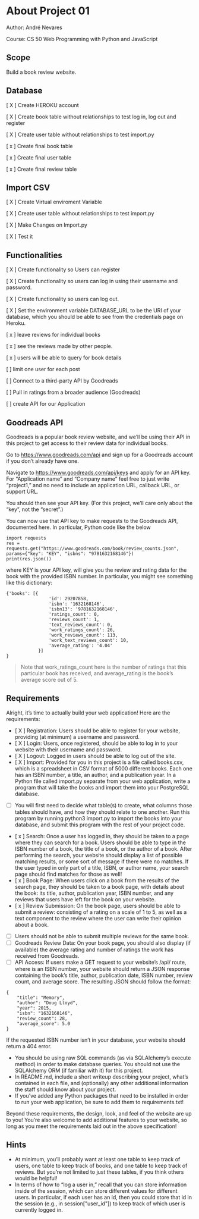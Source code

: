 # About Project 01
Author: André Nevares

Course: CS 50 Web Programming with Python and JavaScript



## Scope 
Build a book review website. 

## Database
[ X ] Create HEROKU account

[ X ] Create book table without relationships to test log in, log out and register 

[ X ] Create user table without relationships to test import.py 

[ x  ] Create final book table

[  x ] Create final user table

[ x  ] Create final review table


## Import CSV

[ X ] Create Virtual enviroment Variable

[ X ] Create user table without relationships to test import.py 

[ X ] Make Changes on Import.py

[ X ] Test it

## Functionalities
[ X ] Create functionality so Users can register 

[ X ] Create functionality so users can log in using their username and password.

[ X ] Create functionality so users can log out.

[ X  ] Set the environment variable DATABASE_URL to be the URI of your database, which you should be able to see from the credentials page on Heroku.

[ x  ] leave reviews for individual books

[ x ] see the reviews made by other people.

[ x ] users will be able to query for book details

[   ] limit one user for each post

[   ] Connect to a third-party API by Goodreads

[   ] Pull in ratings from a broader audience (Goodreads)

[   ] create API for our Application


## Goodreads API
Goodreads is a popular book review website, and we’ll be using their API in this project to get access to their review data for individual books.

Go to https://www.goodreads.com/api and sign up for a Goodreads account if you don’t already have one.

Navigate to https://www.goodreads.com/api/keys and apply for an API key. For “Application name” and “Company name” feel free to just write “project1,” and no need to include an application URL, callback URL, or support URL.

You should then see your API key. (For this project, we’ll care only about the “key”, not the “secret”.)

You can now use that API key to make requests to the Goodreads API, documented here. In particular, Python code like the below

```
import requests
res = requests.get("https://www.goodreads.com/book/review_counts.json", params={"key": "KEY", "isbns": "9781632168146"})
print(res.json())
```
where KEY is your API key, will give you the review and rating data for the book with the provided ISBN number. In particular, you might see something like this dictionary:

```
{'books': [{
                'id': 29207858,
                'isbn': '1632168146',
                'isbn13': '9781632168146',
                'ratings_count': 0,
                'reviews_count': 1,
                'text_reviews_count': 0,
                'work_ratings_count': 26,
                'work_reviews_count': 113,
                'work_text_reviews_count': 10,
                'average_rating': '4.04'
            }]
}
```
> Note that work_ratings_count here is the number of ratings that this particular book has received, and average_rating is the book’s average score out of 5.

## Requirements
Alright, it’s time to actually build your web application! Here are the requirements:

- [ X ] Registration: Users should be able to register for your website, providing (at minimum) a username and password.
- [ X ] Login: Users, once registered, should be able to log in to your website with their username and password.
- [ X ] Logout: Logged in users should be able to log out of the site.
- [ X ] Import: Provided for you in this project is a file called books.csv, which is a spreadsheet in CSV format of 5000 different books. Each one has an ISBN number, a title, an author, and a publication year. In a Python file called import.py separate from your web application, write a program that will take the books and import them into your PostgreSQL database. 
- [   ] You will first need to decide what table(s) to create, what columns those tables should have, and how they should relate to one another. Run this program by running python3 import.py to import the books into your database, and submit this program with the rest of your project code.
- [ x  ] Search: Once a user has logged in, they should be taken to a page where they can search for a book. Users should be able to type in the ISBN number of a book, the title of a book, or the author of a book. After performing the search, your website should display a list of possible matching results, or some sort of message if there were no matches. If the user typed in only part of a title, ISBN, or author name, your search page should find matches for those as well!
- [ x ] Book Page: When users click on a book from the results of the search page, they should be taken to a book page, with details about the book: its title, author, publication year, ISBN number, and any reviews that users have left for the book on your website.
- [ x ] Review Submission: On the book page, users should be able to submit a review: consisting of a rating on a scale of 1 to 5, as well as a text component to the review where the user can write their opinion about a book. 
- [   ] Users should not be able to submit multiple reviews for the same book.
- [   ] Goodreads Review Data: On your book page, you should also display (if available) the average rating and number of ratings the work has received from Goodreads.
- [   ] API Access: If users make a GET request to your website’s /api/<isbn> route, where <isbn> is an ISBN number, your website should return a JSON response containing the book’s title, author, publication date, ISBN number, review count, and average score. The resulting JSON should follow the format:
```
{
    "title": "Memory",
    "author": "Doug Lloyd",
    "year": 2015,
    "isbn": "1632168146",
    "review_count": 28,
    "average_score": 5.0
}
```
If the requested ISBN number isn’t in your database, your website should return a 404 error.

- You should be using raw SQL commands (as via SQLAlchemy’s execute method) in order to make database queries. You should not use the SQLAlchemy ORM (if familiar with it) for this project.
- In README.md, include a short writeup describing your project, what’s contained in each file, and (optionally) any other additional information the staff should know about your project.
- If you’ve added any Python packages that need to be installed in order to run your web application, be sure to add them to requirements.txt!

Beyond these requirements, the design, look, and feel of the website are up to you! You’re also welcome to add additional features to your website, so long as you meet the requirements laid out in the above specification!


## Hints
- At minimum, you’ll probably want at least one table to keep track of users, one table to keep track of books, and one table to keep track of reviews. But you’re not limited to just these tables, if you think others would be helpful!
- In terms of how to “log a user in,” recall that you can store information inside of the session, which can store different values for different users. In particular, if each user has an id, then you could store that id in the session (e.g., in session["user_id"]) to keep track of which user is currently logged in.